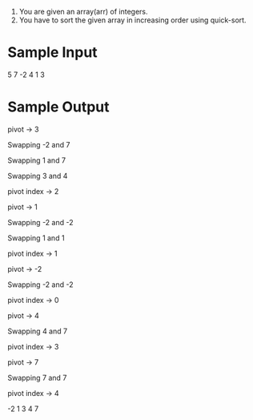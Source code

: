 1. You are given an array(arr) of integers.
2. You have to sort the given array in increasing order using quick-sort.


# Sample Input

5
7 
-2 
4 
1 
3

# Sample Output

pivot -> 3

Swapping -2 and 7

Swapping 1 and 7

Swapping 3 and 4

pivot index -> 2

pivot -> 1

Swapping -2 and -2

Swapping 1 and 1

pivot index -> 1

pivot -> -2

Swapping -2 and -2

pivot index -> 0

pivot -> 4

Swapping 4 and 7

pivot index -> 3

pivot -> 7

Swapping 7 and 7

pivot index -> 4

-2 1 3 4 7 